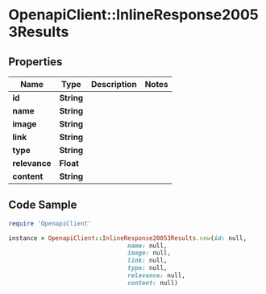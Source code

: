 # OpenapiClient::InlineResponse20053Results

## Properties

Name | Type | Description | Notes
------------ | ------------- | ------------- | -------------
**id** | **String** |  | 
**name** | **String** |  | 
**image** | **String** |  | 
**link** | **String** |  | 
**type** | **String** |  | 
**relevance** | **Float** |  | 
**content** | **String** |  | 

## Code Sample

```ruby
require 'OpenapiClient'

instance = OpenapiClient::InlineResponse20053Results.new(id: null,
                                 name: null,
                                 image: null,
                                 link: null,
                                 type: null,
                                 relevance: null,
                                 content: null)
```


